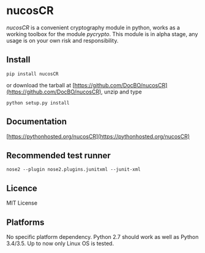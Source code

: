 # nucosCR 
*nucosCR* is a convenient cryptography module in python, works as a working toolbox for the module *pycrypto*.
This module is in alpha stage, any usage is on your own risk and responsibility.

## Install
```
pip install nucosCR
```
or download the tarball at [https://github.com/DocBO/nucosCR](https://github.com/DocBO/nucosCR), unzip and type
```
python setup.py install
```

## Documentation
[https://pythonhosted.org/nucosCR](https://pythonhosted.org/nucosCR)

## Recommended test runner
```
nose2 --plugin nose2.plugins.junitxml --junit-xml
```

## Licence
MIT License

## Platforms
No specific platform dependency. Python 2.7 should work as well as Python 3.4/3.5. Up to now only Linux OS is tested.
